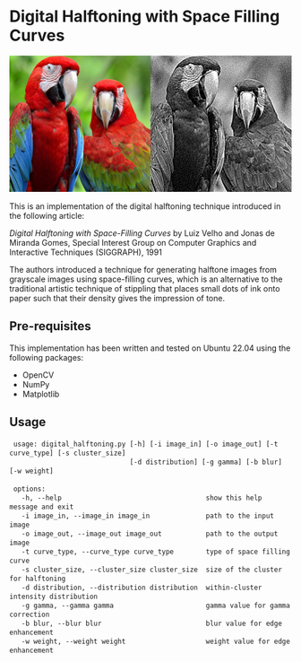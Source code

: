 # Digital Halftoning with Space Filling Curves

![data/araras_montage.png](data/araras_montage.png)

This is an implementation of the digital halftoning technique introduced in the following article:

*Digital Halftoning with Space-Filling Curves* by Luiz Velho and Jonas de Miranda Gomes,
Special Interest Group on Computer Graphics and Interactive Techniques (SIGGRAPH), 1991

The authors introduced a technique for generating halftone images from grayscale images using space-filling curves, which is an alternative to the traditional artistic technique of stippling that places small dots of ink onto paper such that their density gives the impression of tone.

## Pre-requisites

This implementation has been written and tested on Ubuntu 22.04 using the following packages:

* OpenCV
* NumPy
* Matplotlib

## Usage

```
 usage: digital_halftoning.py [-h] [-i image_in] [-o image_out] [-t curve_type] [-s cluster_size]
                              [-d distribution] [-g gamma] [-b blur] [-w weight]

 options:
   -h, --help                                    show this help message and exit
   -i image_in, --image_in image_in              path to the input image
   -o image_out, --image_out image_out           path to the output image
   -t curve_type, --curve_type curve_type        type of space filling curve
   -s cluster_size, --cluster_size cluster_size  size of the cluster for halftoning
   -d distribution, --distribution distribution  within-cluster intensity distribution
   -g gamma, --gamma gamma                       gamma value for gamma correction
   -b blur, --blur blur                          blur value for edge enhancement
   -w weight, --weight weight                    weight value for edge enhancement
```
